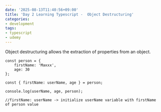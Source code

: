 ```yaml
---
date: '2025-08-13T11:40:56+09:00'
title: 'Day 2 Learning Typescript -  Object Destructuring'
categories:
- development
tags:
- typescript
- udemy
---
```


Object destructuring allows the extraction of properties from an object.

```
const person = {
    firstName: 'Maxxx',
    age: 30
};

const { firstName: userName, age } = person;

console.log(userName, age, person);

//firstName: userName -> initialize userName variable with firstName of person value
```